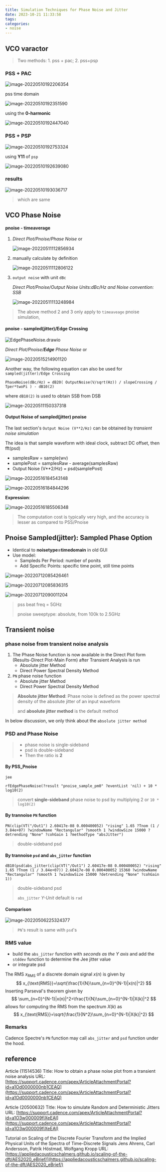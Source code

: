 ```yaml
---
title: Simulation Techniques for Phase Noise and Jitter
date: 2023-10-21 11:33:58
tags:
categories:
- noise
---
```


## VCO varactor

> Two methods: 1. pss + pac; 2. pss+psp

### PSS + PAC

![image-20220510192206354](simulation-phasenoise-jitter/image-20220510192206354.png)

pss time domain

![image-20220510192351590](simulation-phasenoise-jitter/image-20220510192351590.png)

using the **0-harmonic**

![image-20220510192447040](simulation-phasenoise-jitter/image-20220510192447040.png)

### PSS + PSP

![image-20220510192753324](simulation-phasenoise-jitter/image-20220510192753324.png)

using **Y11** of `psp`

![image-20220510192639080](simulation-phasenoise-jitter/image-20220510192639080.png)

### results

![image-20220510193036717](simulation-phasenoise-jitter/image-20220510193036717.png)

> which are same



## VCO Phase Noise

#### pnoise - timeaverage

1. *Direct Plot/Pnoise/Phase Noise* or

   ![image-20220511112856934](simulation-phasenoise-jitter/image-20220511112856934.png)

2. manually calculate by definition

   ![image-20220511112806122](simulation-phasenoise-jitter/image-20220511112806122.png)

3. `output noise` with unit `dBc`

   *Direct Plot/Pnoise/Output Noise Units:dBc/Hz and Noise convention: SSB*

   ![image-20220511113248984](simulation-phasenoise-jitter/image-20220511113248984.png)

> The above method 2 and 3 only apply to `timeaveage` pnoise simulation, 

#### pnoise - sampled(jitter)/Edge Crossing

![EdgePhaseNoise.drawio](simulation-phasenoise-jitter/EdgePhaseNoise.drawio.svg)

*Direct Plot/Pnoise/**Edge** Phase Noise* or

![image-20220515214901120](simulation-phasenoise-jitter/image-20220515214901120.png)

Another way, the following equation can also be used for `sampled(jitter)/Edge Crossing` 

```
PhaseNoise(dBc/Hz) = dB20( OutputNoise(V/sqrt(Hz)) / slopeCrossing / Tper*twoPi ) - dB10(2)
```

where `dB10(2)` is used to obtain SSB from DSB

![image-20220511150337318](simulation-phasenoise-jitter/image-20220511150337318.png)

#### Output Noise of sampled(jitter) pnoise

The last section's `Output Noise (V**2/Hz)` can be obtained by *transient noise simulation*

The idea is that sample waveform with ideal clock, subtract DC offset, then fft(psd)

- samplesRaw = sample(wv)
- samplePost = samplesRaw - average(samplesRaw)
- Output Noise (V**2/Hz) = psd(samplePost)

![image-20220516184543148](simulation-phasenoise-jitter/image-20220516184543148.png)

![image-20220516184844296](simulation-phasenoise-jitter/image-20220516184844296.png)

**Expression**:

![image-20220516185506348](simulation-phasenoise-jitter/image-20220516185506348.png)

> The computation cost is typically very high, and the accuracy is lesser as compared to PSS/Pnoise



## Pnoise Sampled(jitter): Sampled Phase Option

- Identical to **noisetype=timedomain** in old GUI
- Use model:
  - Sampleds Per Period: number of ponits
  - Add Specific Points: specific time point, still time points

![image-20220712085426461](simulation-phasenoise-jitter/image-20220712085426461.png)

![image-20220712085836315](simulation-phasenoise-jitter/image-20220712085836315.png)

![image-20220712090011204](simulation-phasenoise-jitter/image-20220712090011204.png)

> pss beat freq = 5GHz
>
> pnoise sweeptype: absolute, from 100k to 2.5GHz



## Transient noise

### phase noise from transient noise analysis

1. The Phase Noise function is now available in the Direct Plot form (Results-Direct Plot-Main Form) after Transient Analysis is run
   - Absolute jitter Method
   - Direct Power Spectral Density Method
2. `PN` phase noise function
   - Absolute jitter Method
   - Direct Power Spectral Density Method

> **Absolute jitter Method**: Phase noise is defined as the power spectral density of the absolute jitter of an input waveform
>
> and **absolute jitter method** is the default method 



In below discussion, we only think about the `absolute jitter method`

### PSD and Phase Noise

> - phase noise is single-sideband
> - psd is double-sideband
> - Then the  ratio is **2**

#### By PSS_Pnoise

`jee`

```
rfEdgePhaseNoise(?result "pnoise_sample_pm0" ?eventList 'nil) + 10 * log10(2)
```

> convert **single-sideband** phase noise to psd by multiplying 2 or `10 * log10(2)`

#### By trannoise `PN` function

```
PN(clip(VT("/Out1") 2.60417e-08 0.000400052) "rising" 1.65 ?Tnom (1 / 3.84e+07) ?windowName "Rectangular" ?smooth 1 ?windowSize 15000 ?detrending "None" ?cohGain 1 ?methodType "absJitter")
```

> double-sideband psd

#### By trannoise `psd` and `abs_jitter` function

```
dB10(psd(abs_jitter(clip(VT("/Out1") 2.60417e-08 0.000400052) "rising" 1.65 ?Tnom (1 / 3.84e+07)) 2.60417e-08 0.000400052 15360 ?windowName "Rectangular" ?smooth 1 ?windowSize 15000 ?detrending "None" ?cohGain 1))
```

> double-sideband psd
>
> `abs_jitter` *Y-Unit* default is `rad`

#### Comparison

![image-20220506225324377](simulation-phasenoise-jitter/image-20220506225324377.png)

>  `PN`'s result is same with `psd`'s

### RMS value

- build the `abs_jitter` function with *seconds as the Y axis* and add the `stddev` function to determine the Jee jitter value
- or integrate psd

The RMS $x_{\text{RMS}}$ of a discrete domain signal $x(n)$ is given by
$$
x_{\text{RMS}}=\sqrt{\frac{1}{N}\sum_{n=0}^{N-1}|x(n)|^2}
$$
Inserting Parseval's theorem given by
$$
\sum_{n=0}^{N-1}|x(n)|^2=\frac{1}{N}\sum_{n=0}^{N-1}|X(k)|^2
$$
allows for computing the RMS from the spectrum $X(k)$ as
$$
x_{\text{RMS}}=\sqrt{\frac{1}{N^2}\sum_{n=0}^{N-1}|X(k)|^2}
$$


### Remarks

Cadence Spectre's `PN` function may call `abs_jitter` and `psd` function under the hood.



## reference

Article (11514536) Title: How to obtain a phase noise plot from a transient noise analysis
URL: [https://support.cadence.com/apex/ArticleAttachmentPortal?id=a1Od0000000nb1CEAQ](https://support.cadence.com/apex/ArticleAttachmentPortal?id=a1Od0000000nb1CEAQ)

Article (20500632) Title: How to simulate Random and Deterministic Jitters
URL: [https://support.cadence.com/apex/ArticleAttachmentPortal?id=a1O3w000009fiXeEAI](https://support.cadence.com/apex/ArticleAttachmentPortal?id=a1O3w000009fiXeEAI)

Tutorial on Scaling of the Discrete Fourier Transform and the Implied Physical Units of the Spectra of Time-Discrete Signals Jens Ahrens, Carl Andersson, Patrik Höstmad, Wolfgang Kropp URL: [https://appliedacousticschalmers.github.io/scaling-of-the-dft/AES2020_eBrief/](https://appliedacousticschalmers.github.io/scaling-of-the-dft/AES2020_eBrief/)

